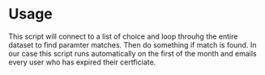 # Usage
This script will connect to a list of choice and loop throuhg the entire dataset to find paramter matches. Then do something if match is found. In our case this script runs automatically on the first of the month and emails every user who has expired their certficiate. 
